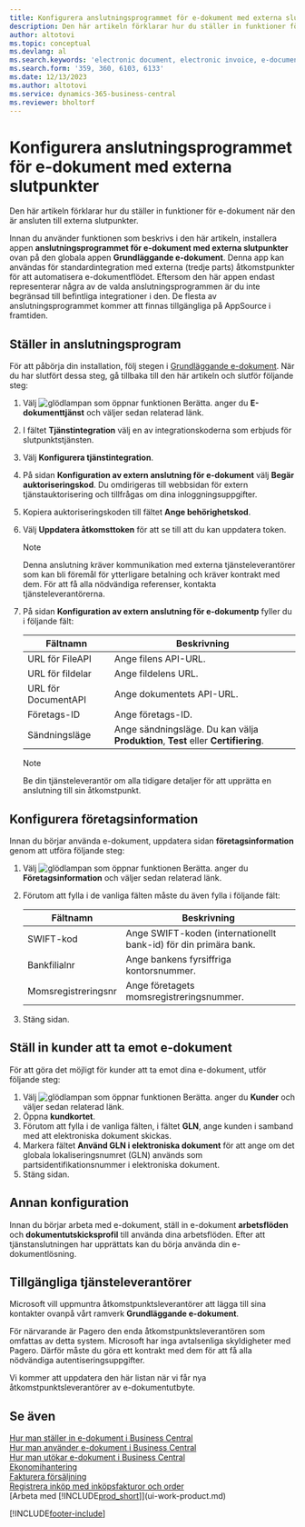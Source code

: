 ```yaml
---
title: Konfigurera anslutningsprogrammet för e-dokument med externa slutpunkter
description: Den här artikeln förklarar hur du ställer in funktioner för e-dokument när den är ansluten till externa slutpunkter.
author: altotovi
ms.topic: conceptual
ms.devlang: al
ms.search.keywords: 'electronic document, electronic invoice, e-document, e-invoice, access-point, endpoint'
ms.search.form: '359, 360, 6103, 6133'
ms.date: 12/13/2023
ms.author: altotovi
ms.service: dynamics-365-business-central
ms.reviewer: bholtorf
---
```


# <a name="set-the-e-documents-connector-with-external-endpoints"></a>Konfigurera anslutningsprogrammet för e-dokument med externa slutpunkter

Den här artikeln förklarar hur du ställer in funktioner för e-dokument när den är ansluten till externa slutpunkter.

Innan du använder funktionen som beskrivs i den här artikeln, installera appen **anslutningsprogrammet för e-dokument med externa slutpunkter** ovan på den globala appen **Grundläggande e-dokument**. Denna app kan användas för standardintegration med externa (tredje parts) åtkomstpunkter för att automatisera e-dokumentflödet. Eftersom den här appen endast representerar några av de valda anslutningsprogrammen är du inte begränsad till befintliga integrationer i den. De flesta av anslutningsprogrammet kommer att finnas tillgängliga på AppSource i framtiden.

## <a name="set-up-the-connection"></a>Ställer in anslutningsprogram

För att påbörja din installation, följ stegen i [Grundläggande e-dokument](finance-how-setup-edocuments.md). När du har slutfört dessa steg, gå tillbaka till den här artikeln och slutför följande steg:

1. Välj ![glödlampan som öppnar funktionen Berätta.](media/ui-search/search_small.png "Berätta vad du vill göra") anger du **E-dokumenttjänst** och väljer sedan relaterad länk.
2. I fältet **Tjänstintegration** välj en av integrationskoderna som erbjuds för slutpunktstjänsten.
3. Välj **Konfigurera tjänstintegration**.
4. På sidan **Konfiguration av extern anslutning för e-dokument** välj **Begär auktoriseringskod**. Du omdirigeras till webbsidan för extern tjänstauktorisering och tillfrågas om dina inloggningsuppgifter.
5. Kopiera auktoriseringskoden till fältet **Ange behörighetskod**.
6. Välj **Uppdatera åtkomsttoken** för att se till att du kan uppdatera token.

    > [!NOTE]
    > Denna anslutning kräver kommunikation med externa tjänsteleverantörer som kan bli föremål för ytterligare betalning och kräver kontrakt med dem. För att få alla nödvändiga referenser, kontakta tjänsteleverantörerna.

7. På sidan **Konfiguration av extern anslutning för e-dokumentp** fyller du i följande fält:

    | Fältnamn | Beskrivning |
    |---|---|
    | URL för FileAPI | Ange filens API-URL. |
    | URL för fildelar | Ange fildelens URL. |
    | URL för DocumentAPI | Ange dokumentets API-URL. |
    | Företags-ID | Ange företags-ID. |
    | Sändningsläge | Ange sändningsläge. Du kan välja **Produktion**, **Test** eller **Certifiering**. |

    > [!NOTE]
    > Be din tjänsteleverantör om alla tidigare detaljer för att upprätta en anslutning till sin åtkomstpunkt.

## <a name="set-up-company-information"></a>Konfigurera företagsinformation

Innan du börjar använda e-dokument, uppdatera sidan **företagsinformation** genom att utföra följande steg:

1. Välj ![glödlampan som öppnar funktionen Berätta.](media/ui-search/search_small.png "Berätta för mig vad du vill göra") anger du **Företagsinformation** och väljer sedan relaterad länk.
2. Förutom att fylla i de vanliga fälten måste du även fylla i följande fält:

    | Fältnamn | Beskrivning |
    |---|---|
    | SWIFT-kod | Ange SWIFT-koden (internationellt bank-id) för din primära bank. |
    | Bankfilialnr | Ange bankens fyrsiffriga kontorsnummer. |
    | Momsregistreringsnr | Ange företagets momsregistreringsnummer. |

3. Stäng sidan.

## <a name="set-up-customers-to-receive-e-documents"></a>Ställ in kunder att ta emot e-dokument

För att göra det möjligt för kunder att ta emot dina e-dokument, utför följande steg:

1. Välj ![glödlampan som öppnar funktionen Berätta.](media/ui-search/search_small.png "Berätta för mig vad du vill göra") anger du **Kunder** och väljer sedan relaterad länk.
2. Öppna **kundkortet**.
3. Förutom att fylla i de vanliga fälten, i fältet **GLN**, ange kunden i samband med att elektroniska dokument skickas.
4. Markera fältet **Använd GLN i elektroniska dokument** för att ange om det globala lokaliseringsnumret (GLN) används som partsidentifikationsnummer i elektroniska dokument.
5. Stäng sidan.

## <a name="other-setup"></a>Annan konfiguration

Innan du börjar arbeta med e-dokument, ställ in e-dokument **arbetsflöden** och **dokumentutskicksprofil** till använda dina arbetsflöden. Efter att tjänstanslutningen har upprättats kan du börja använda din e-dokumentlösning.

## <a name="available-service-providers"></a>Tillgängliga tjänsteleverantörer

Microsoft vill uppmuntra åtkomstpunktsleverantörer att lägga till sina kontakter ovanpå vårt ramverk **Grundläggande e-dokument**.

För närvarande är Pagero den enda åtkomstpunktsleverantören som omfattas av detta system. Microsoft har inga avtalsenliga skyldigheter med Pagero. Därför måste du göra ett kontrakt med dem för att få alla nödvändiga autentiseringsuppgifter.

Vi kommer att uppdatera den här listan när vi får nya åtkomstpunktsleverantörer av e-dokumentutbyte.

## <a name="see-also"></a>Se även

[Hur man ställer in e-dokument i Business Central](finance-how-setup-edocuments.md)  
[Hur man använder e-dokument i Business Central](finance-how-use-edocuments.md)  
[Hur man utökar e-dokument i Business Central](/dynamics365/business-central/dev-itpro/developer/devenv-extend-edocuments)  
[Ekonomihantering](finance.md)  
[Fakturera försäljning](sales-how-invoice-sales.md)  
[Registrera inköp med inköpsfakturor och order](purchasing-how-record-purchases.md)  
[Arbeta med [!INCLUDE[prod_short](includes/prod_short.md)]](ui-work-product.md)

[!INCLUDE[footer-include](includes/footer-banner.md)]
